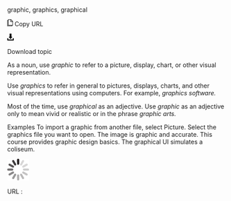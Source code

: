 # 

graphic, graphics, graphical

![Copy URL](media/graphic-graphics-graphical/Copy.png)
Copy URL

![Download](media/graphic-graphics-graphical/Download.png)

Download topic

As a noun, use *graphic* to refer to a picture, display, chart, or other visual representation.

Use *graphics* to refer in general to pictures, displays, charts, and other visual representations using computers. For example, *graphics software.*

Most of the time, use *graphical* as an adjective. Use *graphic* as an adjective only to mean vivid or realistic or in the phrase *graphic arts.*

Examples
To import a graphic from another file, select Picture.
Select the graphics file you want to open. 
The image is graphic and accurate.
This course provides graphic design basics.
The graphical UI simulates a coliseum.

![In progress](media/graphic-graphics-graphical/activity-large.gif)

URL :
